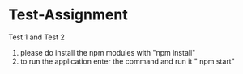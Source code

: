 # Test-Assignment
Test 1 and Test 2

1) please do install the npm modules with "npm install"
2) to run the application enter the command and run it " npm start"
